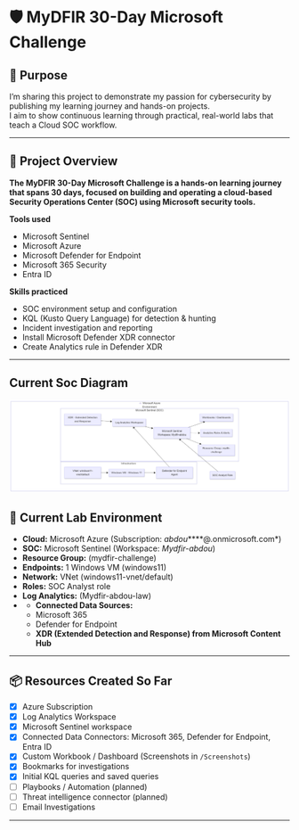 
# 🛡️ MyDFIR 30-Day Microsoft Challenge

## 🎯 Purpose
I’m sharing this project to demonstrate my passion for cybersecurity by publishing my learning journey and hands-on projects.  
I aim to show continuous learning through practical, real-world labs that teach a Cloud SOC workflow.

---

## 📘 Project Overview
**The MyDFIR 30-Day Microsoft Challenge is a hands-on learning journey that spans 30 days, focused on building and operating a cloud-based Security Operations Center (SOC) using Microsoft security tools.**

**Tools used**
- Microsoft Sentinel  
- Microsoft Azure  
- Microsoft Defender for Endpoint  
- Microsoft 365 Security  
- Entra ID

**Skills practiced**
- SOC environment setup and configuration  
- KQL (Kusto Query Language) for detection & hunting  
- Incident investigation and reporting  
- Install Microsoft Defender XDR connector
- Create Analytics rule in Defender XDR


---
## Current Soc Diagram
![SOC Lab Architecture](Soc-Arch-Diagram.png)

## 🧰 Current Lab Environment
- **Cloud:** Microsoft Azure (Subscription: *abdou*****@.onmicrosoft.com*)  
- **SOC:** Microsoft Sentinel (Workspace: *Mydfir-abdou*)  
- **Resource Group:** (mydfir-challenge)
- **Endpoints:** 1 Windows VM (windows11)
- **Network:** VNet (windows11-vnet/default)
- **Roles:** SOC Analyst role  
- **Log Analytics:** (Mydfir-abdou-law)
- - **Connected Data Sources:**
  - Microsoft 365
  - Defender for Endpoint
  - **XDR (Extended Detection and Response) from Microsoft Content Hub**

---

## 📦 Resources Created So Far
- [x] Azure Subscription  
- [x] Log Analytics Workspace  
- [x] Microsoft Sentinel workspace  
- [x] Connected Data Connectors: Microsoft 365, Defender for Endpoint, Entra ID  
- [x] Custom Workbook / Dashboard (Screenshots in `/Screenshots`)  
- [x] Bookmarks for investigations  
- [x] Initial KQL queries and saved queries  
- [ ] Playbooks / Automation (planned)  
- [ ] Threat intelligence connector (planned)
- [ ] Email Investigations 

---



